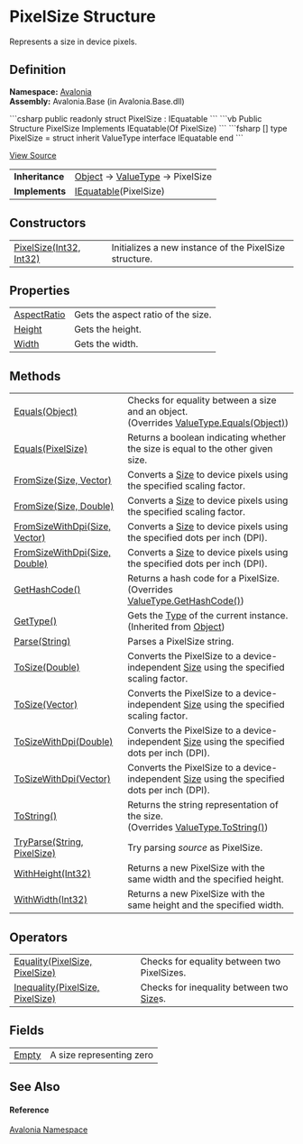 # PixelSize Structure


Represents a size in device pixels.



## Definition
**Namespace:** <a href="N_Avalonia">Avalonia</a>  
**Assembly:** Avalonia.Base (in Avalonia.Base.dll)

<Tabs groupId="api-code-preview">
<TabItem value="csharp" label="C#">
```csharp
public readonly struct PixelSize : IEquatable<PixelSize>
```
</TabItem>
<TabItem value="vb" label="VB">
```vb
Public Structure PixelSize
	Implements IEquatable(Of PixelSize)
```
</TabItem>
<TabItem value="fsharp" label="F#">
```fsharp
[<SealedAttribute>]
type PixelSize = 
    struct
        inherit ValueType
        interface IEquatable<PixelSize>
    end
```
</TabItem>
</Tabs>



<a href="https://github.com/AvaloniaUI/Avalonia/tree/master/src/Avalonia.Base/PixelSize.cs" title="View the source code">View Source</a>

<table>
<tr><td><strong>Inheritance</strong></td><td><a href="https://learn.microsoft.com/dotnet/api/system.object" target="_blank" rel="noopener noreferrer">Object</a>  →  <a href="https://learn.microsoft.com/dotnet/api/system.valuetype" target="_blank" rel="noopener noreferrer">ValueType</a>  →  PixelSize</td></tr>
<tr><td><strong>Implements</strong></td><td><a href="https://learn.microsoft.com/dotnet/api/system.iequatable-1" target="_blank" rel="noopener noreferrer">IEquatable</a>(PixelSize)</td></tr>
</table>



## Constructors
<table>
<tr>
<td><a href="M_Avalonia_PixelSize__ctor">PixelSize(Int32, Int32)</a></td>
<td>Initializes a new instance of the PixelSize structure.</td>
</tr>
</table>

## Properties
<table>
<tr>
<td><a href="P_Avalonia_PixelSize_AspectRatio">AspectRatio</a></td>
<td>Gets the aspect ratio of the size.</td>
</tr>
<tr>
<td><a href="P_Avalonia_PixelSize_Height">Height</a></td>
<td>Gets the height.</td>
</tr>
<tr>
<td><a href="P_Avalonia_PixelSize_Width">Width</a></td>
<td>Gets the width.</td>
</tr>
</table>

## Methods
<table>
<tr>
<td><a href="M_Avalonia_PixelSize_Equals_1">Equals(Object)</a></td>
<td>Checks for equality between a size and an object.<br />(Overrides <a href="https://learn.microsoft.com/dotnet/api/system.valuetype.equals" target="_blank" rel="noopener noreferrer">ValueType.Equals(Object)</a>)</td>
</tr>
<tr>
<td><a href="M_Avalonia_PixelSize_Equals">Equals(PixelSize)</a></td>
<td>Returns a boolean indicating whether the size is equal to the other given size.</td>
</tr>
<tr>
<td><a href="M_Avalonia_PixelSize_FromSize">FromSize(Size, Vector)</a></td>
<td>Converts a <a href="T_Avalonia_Size">Size</a> to device pixels using the specified scaling factor.</td>
</tr>
<tr>
<td><a href="M_Avalonia_PixelSize_FromSize_1">FromSize(Size, Double)</a></td>
<td>Converts a <a href="T_Avalonia_Size">Size</a> to device pixels using the specified scaling factor.</td>
</tr>
<tr>
<td><a href="M_Avalonia_PixelSize_FromSizeWithDpi">FromSizeWithDpi(Size, Vector)</a></td>
<td>Converts a <a href="T_Avalonia_Size">Size</a> to device pixels using the specified dots per inch (DPI).</td>
</tr>
<tr>
<td><a href="M_Avalonia_PixelSize_FromSizeWithDpi_1">FromSizeWithDpi(Size, Double)</a></td>
<td>Converts a <a href="T_Avalonia_Size">Size</a> to device pixels using the specified dots per inch (DPI).</td>
</tr>
<tr>
<td><a href="M_Avalonia_PixelSize_GetHashCode">GetHashCode()</a></td>
<td>Returns a hash code for a PixelSize.<br />(Overrides <a href="https://learn.microsoft.com/dotnet/api/system.valuetype.gethashcode" target="_blank" rel="noopener noreferrer">ValueType.GetHashCode()</a>)</td>
</tr>
<tr>
<td><a href="https://learn.microsoft.com/dotnet/api/system.object.gettype" target="_blank" rel="noopener noreferrer">GetType()</a></td>
<td>Gets the <a href="https://learn.microsoft.com/dotnet/api/system.type" target="_blank" rel="noopener noreferrer">Type</a> of the current instance.<br />(Inherited from <a href="https://learn.microsoft.com/dotnet/api/system.object" target="_blank" rel="noopener noreferrer">Object</a>)</td>
</tr>
<tr>
<td><a href="M_Avalonia_PixelSize_Parse">Parse(String)</a></td>
<td>Parses a PixelSize string.</td>
</tr>
<tr>
<td><a href="M_Avalonia_PixelSize_ToSize_1">ToSize(Double)</a></td>
<td>Converts the PixelSize to a device-independent <a href="T_Avalonia_Size">Size</a> using the specified scaling factor.</td>
</tr>
<tr>
<td><a href="M_Avalonia_PixelSize_ToSize">ToSize(Vector)</a></td>
<td>Converts the PixelSize to a device-independent <a href="T_Avalonia_Size">Size</a> using the specified scaling factor.</td>
</tr>
<tr>
<td><a href="M_Avalonia_PixelSize_ToSizeWithDpi_1">ToSizeWithDpi(Double)</a></td>
<td>Converts the PixelSize to a device-independent <a href="T_Avalonia_Size">Size</a> using the specified dots per inch (DPI).</td>
</tr>
<tr>
<td><a href="M_Avalonia_PixelSize_ToSizeWithDpi">ToSizeWithDpi(Vector)</a></td>
<td>Converts the PixelSize to a device-independent <a href="T_Avalonia_Size">Size</a> using the specified dots per inch (DPI).</td>
</tr>
<tr>
<td><a href="M_Avalonia_PixelSize_ToString">ToString()</a></td>
<td>Returns the string representation of the size.<br />(Overrides <a href="https://learn.microsoft.com/dotnet/api/system.valuetype.tostring" target="_blank" rel="noopener noreferrer">ValueType.ToString()</a>)</td>
</tr>
<tr>
<td><a href="M_Avalonia_PixelSize_TryParse">TryParse(String, PixelSize)</a></td>
<td>Try parsing <em>source</em> as PixelSize.</td>
</tr>
<tr>
<td><a href="M_Avalonia_PixelSize_WithHeight">WithHeight(Int32)</a></td>
<td>Returns a new PixelSize with the same width and the specified height.</td>
</tr>
<tr>
<td><a href="M_Avalonia_PixelSize_WithWidth">WithWidth(Int32)</a></td>
<td>Returns a new PixelSize with the same height and the specified width.</td>
</tr>
</table>

## Operators
<table>
<tr>
<td><a href="M_Avalonia_PixelSize_op_Equality">Equality(PixelSize, PixelSize)</a></td>
<td>Checks for equality between two PixelSizes.</td>
</tr>
<tr>
<td><a href="M_Avalonia_PixelSize_op_Inequality">Inequality(PixelSize, PixelSize)</a></td>
<td>Checks for inequality between two <a href="T_Avalonia_Size">Size</a>s.</td>
</tr>
</table>

## Fields
<table>
<tr>
<td><a href="F_Avalonia_PixelSize_Empty">Empty</a></td>
<td>A size representing zero</td>
</tr>
</table>

## See Also


#### Reference
<a href="N_Avalonia">Avalonia Namespace</a>  

